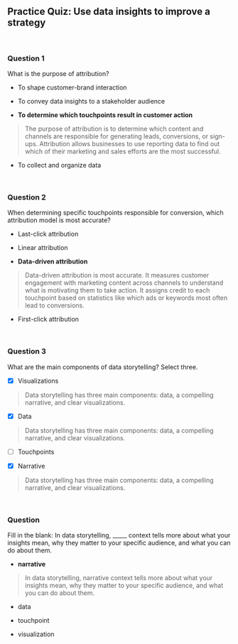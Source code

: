 ## Practice Quiz: Use data insights to improve a strategy

<br>

### Question 1

What is the purpose of attribution?

- To shape customer-brand interaction 


- To convey data insights to a stakeholder audience


- **To determine which touchpoints result in customer action**

> The purpose of attribution is to determine which content and channels are responsible for generating leads, conversions, or sign-ups. Attribution allows businesses to use reporting data to find out which of their marketing and sales efforts are the most successful.


- To collect and organize data

<br>

### Question 2

When determining specific touchpoints responsible for conversion, which attribution model is most accurate? 

- Last-click attribution


- Linear attribution


- **Data-driven attribution**

> Data-driven attribution is most accurate. It measures customer engagement with marketing content across channels to understand what is motivating them to take action. It assigns credit to each touchpoint based on statistics like which ads or keywords most often lead to conversions.


- First-click attribution

<br>

### Question 3

What are the main components of data storytelling? Select three.

+ [x] Visualizations

> Data storytelling has three main components: data, a compelling narrative, and clear visualizations. 

+ [x] Data

> Data storytelling has three main components: data, a compelling narrative, and clear visualizations. 

+ [ ] Touchpoints

+ [x] Narrative

> Data storytelling has three main components: data, a compelling narrative, and clear visualizations. 

<br>

### Question 

Fill in the blank: In data storytelling, _____ context tells more about what your insights mean, why they matter to your specific audience, and what you can do about them.

- **narrative**

> In data storytelling, narrative context tells more about what your insights mean, why they matter to your specific audience, and what you can do about them.

- data 

- touchpoint

- visualization